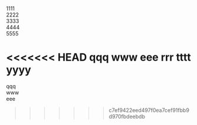 
1111  
2222  
3333  
4444  
5555  


<<<<<<< HEAD
qqq
www
eee
rrr
tttt
yyyy
=======
qqq  
www  
eee  


>>>>>>> c7ef9422eed497f0ea7cef91fbb9d970fbdeebdb

